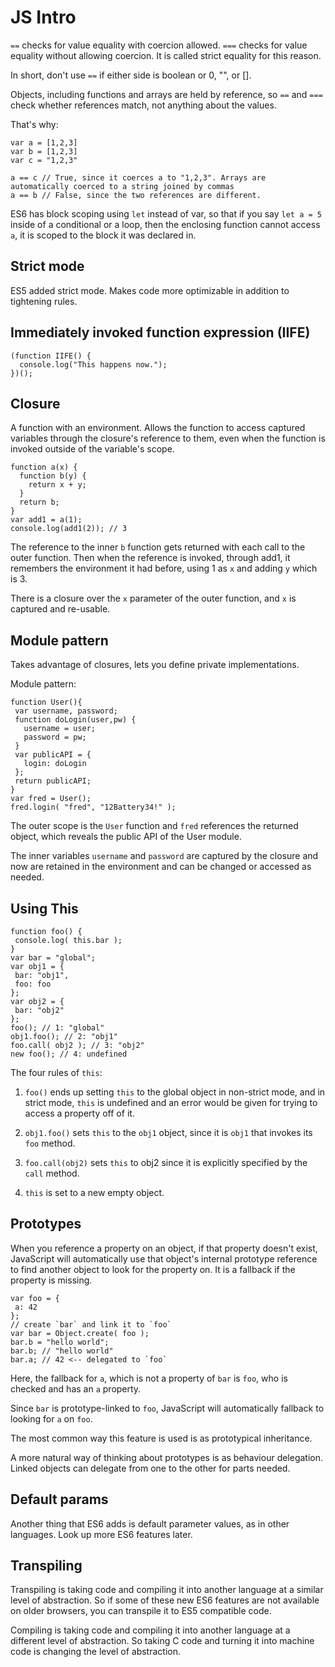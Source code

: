 # JS Intro

`==` checks for value equality with coercion allowed.
`===` checks for value equality without allowing coercion. It is called strict equality for this reason.

In short, don't use `==` if either side is boolean or 0, "", or [].

Objects, including functions and arrays are held by reference, so `==` and `===` check whether references
match, not anything about the values.

That's why:

```
var a = [1,2,3]
var b = [1,2,3]
var c = "1,2,3"

a == c // True, since it coerces a to "1,2,3". Arrays are automatically coerced to a string joined by commas
a == b // False, since the two references are different.
```

ES6 has block scoping using `let` instead of var, so that if you say `let a = 5` inside of a conditional or a loop, then the enclosing function cannot access `a`, it is scoped to the block it was declared in.

## Strict mode

ES5 added strict mode. Makes code more optimizable in addition to tightening rules.

## Immediately invoked function expression (IIFE)

```
(function IIFE() {
  console.log("This happens now.");
})();
```

## Closure

A function with an environment. Allows the function to access captured variables through the closure's reference to them, even when the function is invoked outside of the variable's scope.

```
function a(x) {
  function b(y) {
    return x + y;
  }
  return b;
}
var add1 = a(1);
console.log(add1(2)); // 3
```

The reference to the inner `b` function gets returned with each call to the outer function. Then when the reference is invoked, through add1, it remembers the environment it had before, using 1 as `x` and adding `y` which is 3.

There is a closure over the `x` parameter of the outer function, and `x` is captured and re-usable.

## Module pattern

Takes advantage of closures, lets you define private implementations.

Module pattern:

```
function User(){
 var username, password;
 function doLogin(user,pw) {
   username = user;
   password = pw;
 }
 var publicAPI = {
   login: doLogin
 };
 return publicAPI;
}
var fred = User();
fred.login( "fred", "12Battery34!" );
```

The outer scope is the `User` function and `fred` references the returned object, which reveals the public API of the User module.

The inner variables `username` and `password` are captured by the closure and now are retained in the environment and can be changed or accessed as needed.


## Using This

```
function foo() {
 console.log( this.bar );
}
var bar = "global";
var obj1 = {
 bar: "obj1",
 foo: foo
};
var obj2 = {
 bar: "obj2"
};
foo(); // 1: "global"
obj1.foo(); // 2: "obj1"
foo.call( obj2 ); // 3: "obj2"
new foo(); // 4: undefined
```

The four rules of `this`:

1. `foo()` ends up setting `this` to the global object in non-strict mode, and in strict mode, `this` is undefined and an error would be given for trying to access a property off of it.

2. `obj1.foo()` sets `this` to the `obj1` object, since it is `obj1` that invokes its `foo` method.

3. `foo.call(obj2)` sets `this` to obj2 since it is explicitly specified by the `call` method.

4. `this` is set to a new empty object.

## Prototypes

When you reference a property on an object, if that property doesn't exist, JavaScript will automatically use that object's internal prototype reference to find another object to look for the property on. It is a fallback if the property is missing.

```
var foo = {
 a: 42
};
// create `bar` and link it to `foo`
var bar = Object.create( foo );
bar.b = "hello world";
bar.b; // "hello world"
bar.a; // 42 <-- delegated to `foo`
```

Here, the fallback for `a`, which is not a property of `bar` is `foo`, who is checked and has an `a` property.

Since `bar` is prototype-linked to `foo`, JavaScript will automatically fallback to looking for `a` on `foo`.

The most common way this feature is used is as prototypical inheritance.

A more natural way of thinking about prototypes is as behaviour delegation. Linked objects can delegate from one to the other for parts needed.

## Default params

Another thing that ES6 adds is default parameter values, as in other languages. Look up more ES6 features later.

## Transpiling

Transpiling is taking code and compiling it into another language at a similar level of abstraction. So if some of these new ES6 features are not available on older browsers, you can transpile it to ES5 compatible code.

Compiling is taking code and compiling it into another language at a different level of abstraction. So taking C code and turning it into machine code is changing the level of abstraction.
